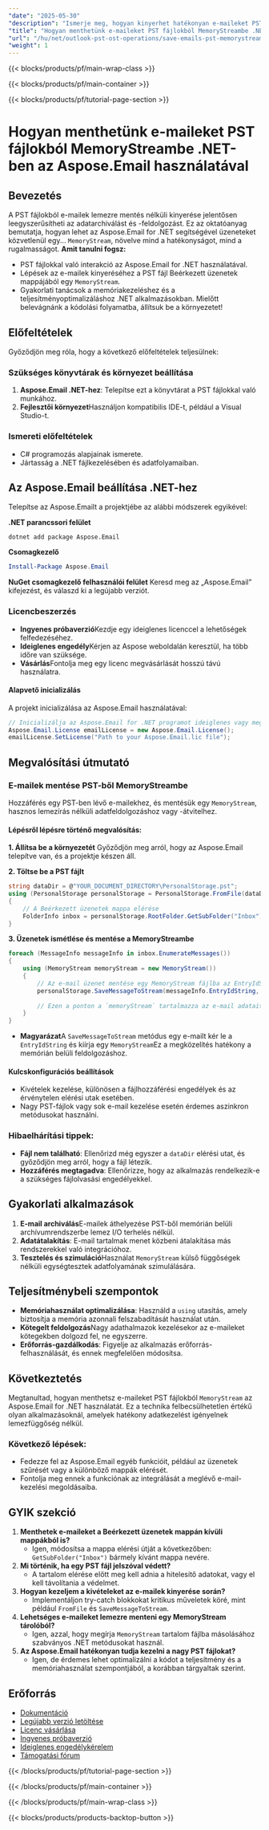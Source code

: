 ```yaml
---
"date": "2025-05-30"
"description": "Ismerje meg, hogyan kinyerhet hatékonyan e-maileket PST fájlokból közvetlenül egy MemoryStream fájlba az Aspose.Email for .NET használatával, optimalizálva az e-mail-feldolgozási munkafolyamatokat."
"title": "Hogyan menthetünk e-maileket PST fájlokból MemoryStreambe .NET-ben az Aspose.Email használatával"
"url": "/hu/net/outlook-pst-ost-operations/save-emails-pst-memorystream-aspose-dotnet/"
"weight": 1
---
```


{{< blocks/products/pf/main-wrap-class >}}

{{< blocks/products/pf/main-container >}}

{{< blocks/products/pf/tutorial-page-section >}}
# Hogyan menthetünk e-maileket PST fájlokból MemoryStreambe .NET-ben az Aspose.Email használatával
## Bevezetés
A PST fájlokból e-mailek lemezre mentés nélküli kinyerése jelentősen leegyszerűsítheti az adatarchiválást és -feldolgozást. Ez az oktatóanyag bemutatja, hogyan lehet az Aspose.Email for .NET segítségével üzeneteket közvetlenül egy... `MemoryStream`, növelve mind a hatékonyságot, mind a rugalmasságot.
**Amit tanulni fogsz:**
- PST fájlokkal való interakció az Aspose.Email for .NET használatával.
- Lépések az e-mailek kinyeréséhez a PST fájl Beérkezett üzenetek mappájából egy `MemoryStream`.
- Gyakorlati tanácsok a memóriakezeléshez és a teljesítményoptimalizáláshoz .NET alkalmazásokban.
Mielőtt belevágnánk a kódolási folyamatba, állítsuk be a környezetet!

## Előfeltételek
Győződjön meg róla, hogy a következő előfeltételek teljesülnek:

### Szükséges könyvtárak és környezet beállítása
1. **Aspose.Email .NET-hez**: Telepítse ezt a könyvtárat a PST fájlokkal való munkához.
2. **Fejlesztői környezet**Használjon kompatibilis IDE-t, például a Visual Studio-t.

### Ismereti előfeltételek
- C# programozás alapjainak ismerete.
- Jártasság a .NET fájlkezelésében és adatfolyamaiban.

## Az Aspose.Email beállítása .NET-hez
Telepítse az Aspose.Emailt a projektjébe az alábbi módszerek egyikével:

**.NET parancssori felület**
```shell
dotnet add package Aspose.Email
```

**Csomagkezelő**
```powershell
Install-Package Aspose.Email
```

**NuGet csomagkezelő felhasználói felület**
Keresd meg az „Aspose.Email” kifejezést, és válaszd ki a legújabb verziót.

### Licencbeszerzés
- **Ingyenes próbaverzió**Kezdje egy ideiglenes licenccel a lehetőségek felfedezéséhez.
- **Ideiglenes engedély**Kérjen az Aspose weboldalán keresztül, ha több időre van szüksége.
- **Vásárlás**Fontolja meg egy licenc megvásárlását hosszú távú használatra.

#### Alapvető inicializálás
A projekt inicializálása az Aspose.Email használatával:
```csharp
// Inicializálja az Aspose.Email for .NET programot ideiglenes vagy megvásárolt licenccel
Aspose.Email.License emailLicense = new Aspose.Email.License();
emailLicense.SetLicense("Path to your Aspose.Email.lic file");
```

## Megvalósítási útmutató
### E-mailek mentése PST-ből MemoryStreambe
Hozzáférés egy PST-ben lévő e-mailekhez, és mentésük egy `MemoryStream`, hasznos lemezírás nélküli adatfeldolgozáshoz vagy -átvitelhez.

#### Lépésről lépésre történő megvalósítás:
**1. Állítsa be a környezetét**
Győződjön meg arról, hogy az Aspose.Email telepítve van, és a projektje készen áll.

**2. Töltse be a PST fájlt**
```csharp
string dataDir = @"YOUR_DOCUMENT_DIRECTORY\PersonalStorage.pst";
using (PersonalStorage personalStorage = PersonalStorage.FromFile(dataDir))
{
    // A Beérkezett üzenetek mappa elérése
    FolderInfo inbox = personalStorage.RootFolder.GetSubFolder("Inbox");
}
```
**3. Üzenetek ismétlése és mentése a MemoryStreambe**
```csharp
foreach (MessageInfo messageInfo in inbox.EnumerateMessages())
{
    using (MemoryStream memoryStream = new MemoryStream())
    {
        // Az e-mail üzenet mentése egy MemoryStream fájlba az EntryIdString használatával
        personalStorage.SaveMessageToStream(messageInfo.EntryIdString, memoryStream);
        
        // Ezen a ponton a `memoryStream` tartalmazza az e-mail adatait.
    }
}
```
- **Magyarázat**A `SaveMessageToStream` metódus egy e-mailt kér le a `EntryIdString` és kiírja egy `MemoryStream`Ez a megközelítés hatékony a memórián belüli feldolgozáshoz.

#### Kulcskonfigurációs beállítások
- Kivételek kezelése, különösen a fájlhozzáférési engedélyek és az érvénytelen elérési utak esetében.
- Nagy PST-fájlok vagy sok e-mail kezelése esetén érdemes aszinkron metódusokat használni.

### Hibaelhárítási tippek:
- **Fájl nem található**: Ellenőrizd még egyszer a `dataDir` elérési utat, és győződjön meg arról, hogy a fájl létezik.
- **Hozzáférés megtagadva**: Ellenőrizze, hogy az alkalmazás rendelkezik-e a szükséges fájlolvasási engedélyekkel.

## Gyakorlati alkalmazások
1. **E-mail archiválás**E-mailek áthelyezése PST-ből memórián belüli archívumrendszerbe lemez I/O terhelés nélkül.
2. **Adatátalakítás**: E-mail tartalmak menet közbeni átalakítása más rendszerekkel való integrációhoz.
3. **Tesztelés és szimuláció**Használat `MemoryStream` külső függőségek nélküli egységtesztek adatfolyamának szimulálására.

## Teljesítménybeli szempontok
- **Memóriahasználat optimalizálása**: Használd a `using` utasítás, amely biztosítja a memória azonnali felszabadítását használat után.
- **Kötegelt feldolgozás**Nagy adathalmazok kezelésekor az e-maileket kötegekben dolgozd fel, ne egyszerre.
- **Erőforrás-gazdálkodás**: Figyelje az alkalmazás erőforrás-felhasználását, és ennek megfelelően módosítsa.

## Következtetés
Megtanultad, hogyan menthetsz e-maileket PST fájlokból `MemoryStream` az Aspose.Email for .NET használatát. Ez a technika felbecsülhetetlen értékű olyan alkalmazásoknál, amelyek hatékony adatkezelést igényelnek lemezfüggőség nélkül.
### Következő lépések:
- Fedezze fel az Aspose.Email egyéb funkcióit, például az üzenetek szűrését vagy a különböző mappák elérését.
- Fontolja meg ennek a funkciónak az integrálását a meglévő e-mail-kezelési megoldásaiba.

## GYIK szekció
1. **Menthetek e-maileket a Beérkezett üzenetek mappán kívüli mappákból is?**
   - Igen, módosítsa a mappa elérési útját a következőben: `GetSubFolder("Inbox")` bármely kívánt mappa nevére.
2. **Mi történik, ha egy PST fájl jelszóval védett?**
   - A tartalom elérése előtt meg kell adnia a hitelesítő adatokat, vagy el kell távolítania a védelmet.
3. **Hogyan kezeljem a kivételeket az e-mailek kinyerése során?**
   - Implementáljon try-catch blokkokat kritikus műveletek köré, mint például `FromFile` és `SaveMessageToStream`.
4. **Lehetséges e-maileket lemezre menteni egy MemoryStream tárolóból?**
   - Igen, azzal, hogy megírja `MemoryStream` tartalom fájlba másolásához szabványos .NET metódusokat használ.
5. **Az Aspose.Email hatékonyan tudja kezelni a nagy PST fájlokat?**
   - Igen, de érdemes lehet optimalizálni a kódot a teljesítmény és a memóriahasználat szempontjából, a korábban tárgyaltak szerint.

## Erőforrás
- [Dokumentáció](https://reference.aspose.com/email/net/)
- [Legújabb verzió letöltése](https://releases.aspose.com/email/net/)
- [Licenc vásárlása](https://purchase.aspose.com/buy)
- [Ingyenes próbaverzió](https://releases.aspose.com/email/net/)
- [Ideiglenes engedélykérelem](https://purchase.aspose.com/temporary-license/)
- [Támogatási fórum](https://forum.aspose.com/c/email/10)

{{< /blocks/products/pf/tutorial-page-section >}}

{{< /blocks/products/pf/main-container >}}

{{< /blocks/products/pf/main-wrap-class >}}

{{< blocks/products/products-backtop-button >}}